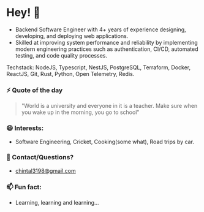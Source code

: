 # Hey! 👋

- Backend Software Engineer with 4+ years of experience designing, developing, and deploying web
applications. 
- Skilled at improving system performance and reliability by implementing modern
engineering practices such as authentication, CI/CD, automated testing, and code quality
processes.

Techstack: NodeJS, Typescript, NestJS, PostgreSQL, Terraform, Docker, ReactJS, Git, Rust, Python, Open Telemetry, Redis.

### ⚡ Quote of the day 
> "World is a university and everyone in it is a teacher. Make sure when you wake up in the morning, you go to school"
### 😄 Interests: 
- Software Engineering, Cricket, Cooking(some what), Road trips by car. 
### 💬 Contact/Questions? 
- chintal3198@gmail.com
### 📫 Fun fact: 
- Learning, learning and learning...
